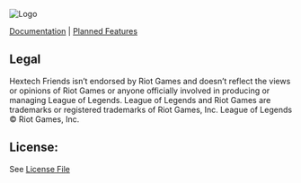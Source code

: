 ![Logo](https://i.imgur.com/79lAFno.png)

[Documentation](hextechfriends.github.io) | [Planned Features](https://hextechfriends.github.io/planned_features/)

## Legal
Hextech Friends isn’t endorsed by Riot Games and doesn’t reflect the views or opinions of Riot Games
or anyone officially involved in producing or managing League of Legends. League of Legends and Riot Games are
trademarks or registered trademarks of Riot Games, Inc. League of Legends © Riot Games, Inc.

## License:
See [License File](/License)
